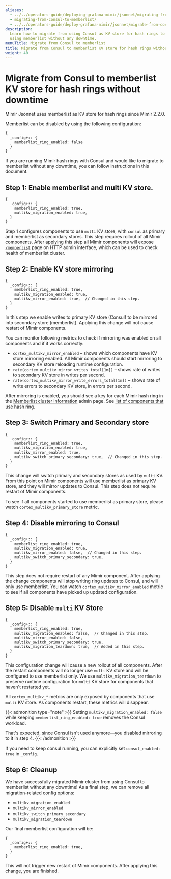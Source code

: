 ```yaml
---
aliases:
  - ../../operators-guide/deploying-grafana-mimir/jsonnet/migrating-from-consul-to-memberlist/
  - migrating-from-consul-to-memberlist/
  - ../../operators-guide/deploy-grafana-mimir/jsonnet/migrate-from-consul-to-memberlist/
description:
  Learn how to migrate from using Consul as KV store for hash rings to
  using memberlist without any downtime.
menuTitle: Migrate from Consul to memberlist
title: Migrate from Consul to memberlist KV store for hash rings without downtime
weight: 40
---
```


# Migrate from Consul to memberlist KV store for hash rings without downtime

Mimir Jsonnet uses memberlist as KV store for hash rings since Mimir 2.2.0.

Memberlist can be disabled by using the following configuration:

```jsonnet
{
  _config+:: {
    memberlist_ring_enabled: false
  }
}
```

If you are running Mimir hash rings with Consul and would like to migrate to memberlist without any downtime, you can follow instructions in this document.

## Step 1: Enable memberlist and multi KV store.

```jsonnet
{
  _config+:: {
    memberlist_ring_enabled: true,
    multikv_migration_enabled: true,
  }
}
```

Step 1 configures components to use `multi` KV store, with `consul` as primary and memberlist as secondary stores.
This step requires rollout of all Mimir components.
After applying this step all Mimir components will expose [`/memberlist`](../../../references/http-api/#memberlist-cluster) page on HTTP admin interface, which can be used to check health of memberlist cluster.

## Step 2: Enable KV store mirroring

```jsonnet
{
  _config+:: {
    memberlist_ring_enabled: true,
    multikv_migration_enabled: true,
    multikv_mirror_enabled: true,  // Changed in this step.
  }
}
```

In this step we enable writes to primary KV store (Consul) to be mirrored into secondary store (memberlist).
Applying this change will not cause restart of Mimir components.

You can monitor following metrics to check if mirroring was enabled on all components and if it works correctly:

- `cortex_multikv_mirror_enabled` – shows which components have KV store mirroring enabled. All Mimir components should start mirroring to secondary KV store reloading runtime configuration.
- `rate(cortex_multikv_mirror_writes_total[1m])` – shows rate of writes to secondary KV store in writes per second.
- `rate(cortex_multikv_mirror_write_errors_total[1m])` – shows rate of write errors to secondary KV store, in errors per second.

After mirroring is enabled, you should see a key for each Mimir hash ring in the [Memberlist cluster information](../../../references/http-api/#memberlist-cluster) admin page.
See [list of components that use hash ring](../../../references/architecture/hash-ring/).

## Step 3: Switch Primary and Secondary store

```jsonnet
{
  _config+:: {
    memberlist_ring_enabled: true,
    multikv_migration_enabled: true,
    multikv_mirror_enabled: true,
    multikv_switch_primary_secondary: true,  // Changed in this step.
  }
}
```

This change will switch primary and secondary stores as used by `multi` KV.
From this point on Mimir components will use memberlist as primary KV store, and they will mirror updates to Consul.
This step does not require restart of Mimir components.

To see if all components started to use memberlist as primary store, please watch `cortex_multikv_primary_store` metric.

## Step 4: Disable mirroring to Consul

```jsonnet
{
  _config+:: {
    memberlist_ring_enabled: true,
    multikv_migration_enabled: true,
    multikv_mirror_enabled: false,  // Changed in this step.
    multikv_switch_primary_secondary: true,
  }
}
```

This step does not require restart of any Mimir component. After applying the change components will stop writing ring updates to Consul, and will only use memberlist.
You can watch `cortex_multikv_mirror_enabled` metric to see if all components have picked up updated configuration.

## Step 5: Disable `multi` KV Store

```jsonnet
{
  _config+:: {
    memberlist_ring_enabled: true,
    multikv_migration_enabled: false,  // Changed in this step.
    multikv_mirror_enabled: false,
    multikv_switch_primary_secondary: true,
    multikv_migration_teardown: true,  // Added in this step.
  }
}
```

This configuration change will cause a new rollout of all components.
After the restart components will no longer use `multi` KV store and will be configured to use memberlist only.
We use `multikv_migration_teardown` to preserve runtime configuration for `multi` KV store for components that haven't restarted yet.

All `cortex_multikv_*` metrics are only exposed by components that use `multi` KV store. As components restart, these metrics will disappear.

{{< admonition type="note" >}}
Setting `multikv_migration_enabled: false` while keeping `memberlist_ring_enabled: true` removes the Consul workload.

That's expected, since Consul isn't used anymore—you disabled mirroring to it in step 4.
{{< /admonition >}}

If you need to keep consul running, you can explicitly set `consul_enabled: true` in `_config`.

## Step 6: Cleanup

We have successfully migrated Mimir cluster from using Consul to memberlist without any downtime!
As a final step, we can remove all migration-related config options:

- `multikv_migration_enabled`
- `multikv_mirror_enabled`
- `multikv_switch_primary_secondary`
- `multikv_migration_teardown`

Our final memberlist configuration will be:

```jsonnet
{
  _config+:: {
    memberlist_ring_enabled: true,
  }
}
```

This will not trigger new restart of Mimir components. After applying this change, you are finished.
